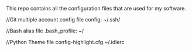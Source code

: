 This repo contains all the configuration files that are used for my software.

//Git multiple account config file
config:
	~/.ssh/

//Bash alias file
.bash_profile:
	~/

//Python Theme file
config-highlight.cfg
	~/.idlerc